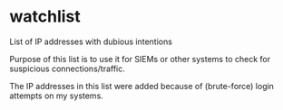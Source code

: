# watchlist
List of IP addresses with dubious intentions

Purpose of this list is to use it for SIEMs or other systems to check for suspicious connections/traffic.

The IP addresses in this list were added because of (brute-force) login attempts on my systems.
